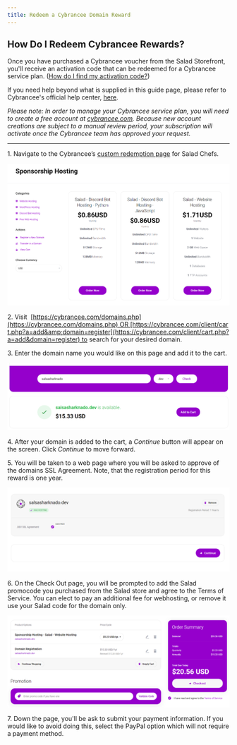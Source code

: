 ```yaml
---
title: Redeem a Cybrancee Domain Reward
---
```


## **How Do I Redeem Cybrancee Rewards?**

Once you have purchased a Cybrancee voucher from the Salad Storefront, you'll receive an activation code that can be
redeemed for a Cybrancee service plan.
([How do I find my activation code?](/docs/Guides/Using-the-Salad-App/125-where-to-find-your-reward-redemption-code))

If you need help beyond what is supplied in this guide page, please refer to Cybrancee's official help center,
[here](https://cybrancee.com/learn/).

_Please note: In order to manage your Cybrancee service plan, you will need to create a free account at_
[_cybrancee.com_](https://cybrancee.com/)_. Because new account creations are subject to a manual review period, your
subscription will activate once the Cybrancee team has approved your request._

---

1. Navigate to the
Cybrancee’s [custom redemption page](https://cybrancee.com/client/index.php?rp=%2Fstore%2Fsponsorship-hosting) for Salad
Chefs.

![](./content/images/Rewards/Redeeming-your-Rewards/Cybrancee-Domain-1.png)

2\.
Visit  [https://cybrancee.com/domains.php](https://cybrancee.com/domains.php) OR [https://cybrancee.com/client/cart.php?a=add&amp;domain=register](https://cybrancee.com/client/cart.php?a=add&domain=register) to
search for your desired domain.

3\. Enter the domain name you would like on this page and add it to the cart.

![](./content/images/Rewards/Redeeming-your-Rewards/Cybrancee-Domain-2.png)

4\. After your domain is added to the cart, a *Continue* button will appear on the screen. Click *Continue* to move
forward.

5\. You will be taken to a web page where you will be asked to approve of the domains SSL Agreement. Note, that the
registration period for this reward is one year.

![](./content/images/Rewards/Redeeming-your-Rewards/Cybrancee-Domain-4.png)

6\. On the Check Out page, you will be prompted to add the Salad promocode you purchased from the Salad store and agree
to the Terms of Service. You can elect to pay an additional fee for webhosting, or remove it use your Salad code for the
domain only.

![](./content/images/Rewards/Redeeming-your-Rewards/Cybrancee-Domain-6.png)

7\. Down the page, you'll be ask to submit your payment information. If you would like to avoid doing this, select the
PayPal option which will not require a payment method.

